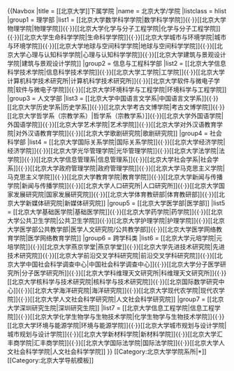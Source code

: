 {{Navbox
|title = [[北京大学]]下属学院
|name = 北京大学/学院
|listclass = hlist
|group1 = 理学部
|list1 = [[北京大学数学科学学院|数学科学学院]]{{·}}[[北京大学物理学院|物理学院]]{{·}}[[北京大学化学与分子工程学院|化学与分子工程学院]]{{·}}[[北京大学生命科学学院|生命科学学院]]{{·}}[[北京大学城市与环境学院|城市与环境学院]]{{·}}[[北京大学地球与空间科学学院|地球与空间科学学院]]{{·}}[[北京大学心理与认知科学学院|心理与认知科学学院]]{{·}}[[北京大学建筑与景观设计学院|建筑与景观设计学院]]
|group2 = 信息与工程科学部
|list2 = [[北京大学信息科学技术学院|信息科学技术学院]]{{·}}[[北京大学工学院|工学院]]{{·}}[[北京大学计算机科学技术研究所|计算机科学技术研究所]]{{·}}[[北京大学软件与微电子学院|软件与微电子学院]]{{·}}[[北京大学环境科学与工程学院|环境科学与工程学院]]
|group3 = 人文学部
|list3 = [[北京大学中国语言文学系|中国语言文学系]]{{·}}[[北京大学历史学系|历史学系]]{{·}}[[北京大学考古文博学院|考古文博学院]]{{·}}[[北京大学哲学系（宗教学系）|哲学系（宗教学系）]]{{·}}[[北京大学外国语学院|外国语学院]]{{·}}[[北京大学艺术学院|艺术学院]]{{·}}[[北京大学对外汉语教育学院|对外汉语教育学院]]{{·}}[[北京大学歌剧研究院|歌剧研究院]]
|group4 = 社会科学部
|list4 = [[北京大学国际关系学院|国际关系学院]]{{·}}[[北京大学经济学院|经济学院]]{{·}}[[北京大学光华管理学院|光华管理学院]]{{·}}[[北京大学法学院|法学院]]{{·}}[[北京大学信息管理系|信息管理系]]{{·}}[[北京大学社会学系|社会学系]]{{·}}[[北京大学政府管理学院|政府管理学院]]{{·}}[[北京大学马克思主义学院|马克思主义学院]]{{·}}[[北京大学教育学院|教育学院]]{{·}}[[北京大学新闻与传播学院|新闻与传播学院]]{{·}}[[北京大学人口研究所|人口研究所]]{{·}}[[北京大学国家发展研究院|国家发展研究院]]{{·}}[[北京大学体育教研部|体育教研部]]{{·}}[[北京大学新媒体研究院|新媒体研究院]]
|group5 = [[北京大学医学部|医学部]]
|list5 = [[北京大学基础医学院|基础医学院]]{{·}}[[北京大学药学院|药学院]]{{·}}[[北京大学公共卫生学院|公共卫生学院]]{{·}}[[北京大学护理学院|护理学院]]{{·}}[[北京大学医学部公共教学部|医学人文研究院/公共教学部]]{{·}}[[北京大学医学网络教育学院|医学网络教育学院]]
|group6 = 跨学科类
|list6 = [[北京大学元培学院|元培学院]]{{·}}[[北京大学燕京学堂|燕京学堂]]{{·}}[[北京大学先进技术研究院|先进技术研究院]]{{·}}[[北京大学前沿交叉学科研究院|前沿交叉学科研究院]]{{·}}[[北京大学中国社会科学调查中心|中国社会科学调查中心]]{{·}}[[北京大学分子医学研究所|分子医学研究所]]{{·}}[[北京大学科维理天文研究所|科维理天文研究所]]{{·}}[[北京大学核科学与技术研究院|核科学与技术研究院]]{{·}}[[北京国际数学研究中心]]{{·}}[[北京大学海洋研究院|海洋研究院]]{{·}}[[北京大学现代农学院|现代农学院]]{{·}}[[北京大学人文社会科学研究院|人文社会科学研究院]]
|group7 = [[北京大学深圳研究生院|深圳研究生院]]
|list7 = [[北京大学信息工程学院|信息工程学院]]{{·}}[[北京大学化学生物学与生物技术学院|化学生物学与生物技术学院]]{{·}}[[北京大学环境与能源学院|环境与能源学院]]{{·}}[[北京大学城市规划与设计学院|城市规划与设计学院]]{{·}}[[北京大学新材料学院|新材料学院]]{{·}}[[北京大学汇丰商学院|汇丰商学院]]{{·}}[[北京大学国际法学院|国际法学院]]{{·}}[[北京大学人文社会科学学院|人文社会科学学院]]
}}<noinclude>
[[Category:北京大学学院系所|*]]
[[Category:北京大学导航模板]]
</noinclude>
